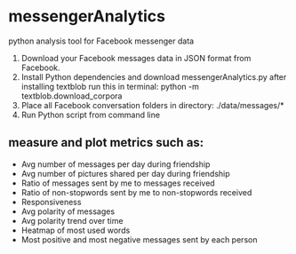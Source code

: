 # messengerAnalytics
python analysis tool for Facebook messenger data

1. Download your Facebook messages data in JSON format from Facebook.
2. Install Python dependencies and download messengerAnalytics.py
after installing textblob run this in terminal: python -m textblob.download_corpora
3. Place all Facebook conversation folders in directory: ./data/messages/*
4. Run Python script from command line

## measure and plot metrics such as:
- Avg number of messages per day during friendship
- Avg number of pictures shared per day during friendship
- Ratio of messages sent by me to messages received
- Ratio of non-stopwords sent by me to non-stopwords received
- Responsiveness
- Avg polarity of messages
- Avg polarity trend over time
- Heatmap of most used words
- Most positive and most negative messages sent by each person
